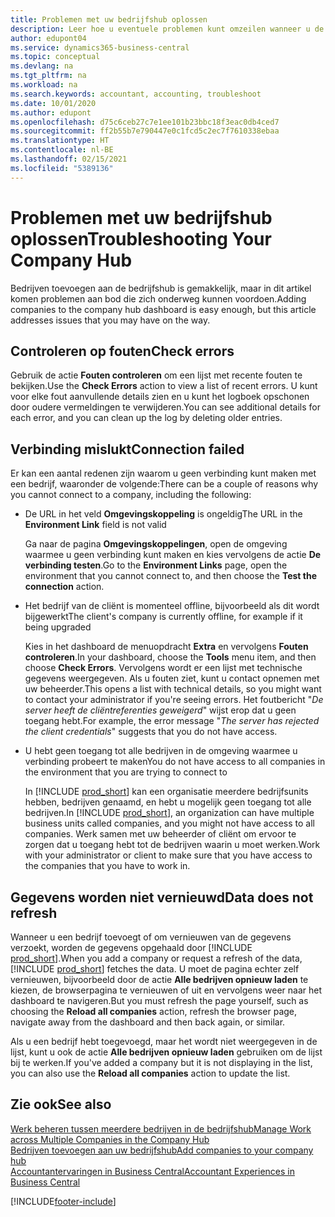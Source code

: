 ```yaml
---
title: Problemen met uw bedrijfshub oplossen
description: Leer hoe u eventuele problemen kunt omzeilen wanneer u de bedrijfshub in Dynamics 365 Business Central gebruikt om werk in meerdere bedrijven te beheren.
author: edupont04
ms.service: dynamics365-business-central
ms.topic: conceptual
ms.devlang: na
ms.tgt_pltfrm: na
ms.workload: na
ms.search.keywords: accountant, accounting, troubleshoot
ms.date: 10/01/2020
ms.author: edupont
ms.openlocfilehash: d75c6ceb27c7e1ee101b23bbc18f3eac0db4ced7
ms.sourcegitcommit: ff2b55b7e790447e0c1fcd5c2ec7f7610338ebaa
ms.translationtype: HT
ms.contentlocale: nl-BE
ms.lasthandoff: 02/15/2021
ms.locfileid: "5389136"
---
```

# <a name="troubleshooting-your-company-hub"></a><span data-ttu-id="3975d-103">Problemen met uw bedrijfshub oplossen</span><span class="sxs-lookup"><span data-stu-id="3975d-103">Troubleshooting Your Company Hub</span></span>

<span data-ttu-id="3975d-104">Bedrijven toevoegen aan de bedrijfshub is gemakkelijk, maar in dit artikel komen problemen aan bod die zich onderweg kunnen voordoen.</span><span class="sxs-lookup"><span data-stu-id="3975d-104">Adding companies to the company hub dashboard is easy enough, but this article addresses issues that you may have on the way.</span></span>  

## <a name="check-errors"></a><span data-ttu-id="3975d-105">Controleren op fouten</span><span class="sxs-lookup"><span data-stu-id="3975d-105">Check errors</span></span>

<span data-ttu-id="3975d-106">Gebruik de actie **Fouten controleren** om een lijst met recente fouten te bekijken.</span><span class="sxs-lookup"><span data-stu-id="3975d-106">Use the **Check Errors** action to view a list of recent errors.</span></span> <span data-ttu-id="3975d-107">U kunt voor elke fout aanvullende details zien en u kunt het logboek opschonen door oudere vermeldingen te verwijderen.</span><span class="sxs-lookup"><span data-stu-id="3975d-107">You can see additional details for each error, and you can clean up the log by deleting older entries.</span></span>  

## <a name="connection-failed"></a><span data-ttu-id="3975d-108">Verbinding mislukt</span><span class="sxs-lookup"><span data-stu-id="3975d-108">Connection failed</span></span>

<span data-ttu-id="3975d-109">Er kan een aantal redenen zijn waarom u geen verbinding kunt maken met een bedrijf, waaronder de volgende:</span><span class="sxs-lookup"><span data-stu-id="3975d-109">There can be a couple of reasons why you cannot connect to a company, including the following:</span></span>

- <span data-ttu-id="3975d-110">De URL in het veld **Omgevingskoppeling** is ongeldig</span><span class="sxs-lookup"><span data-stu-id="3975d-110">The URL in the **Environment Link** field is not valid</span></span>  

  <span data-ttu-id="3975d-111">Ga naar de pagina **Omgevingskoppelingen**, open de omgeving waarmee u geen verbinding kunt maken en kies vervolgens de actie **De verbinding testen**.</span><span class="sxs-lookup"><span data-stu-id="3975d-111">Go to the **Environment Links** page, open the environment that you cannot connect to, and then choose the **Test the connection** action.</span></span>  
- <span data-ttu-id="3975d-112">Het bedrijf van de cliënt is momenteel offline, bijvoorbeeld als dit wordt bijgewerkt</span><span class="sxs-lookup"><span data-stu-id="3975d-112">The client's company is currently offline, for example if it being upgraded</span></span>

  <span data-ttu-id="3975d-113">Kies in het dashboard de menuopdracht **Extra** en vervolgens **Fouten controleren**.</span><span class="sxs-lookup"><span data-stu-id="3975d-113">In your dashboard, choose the **Tools** menu item, and then choose **Check Errors**.</span></span> <span data-ttu-id="3975d-114">Vervolgens wordt er een lijst met technische gegevens weergegeven. Als u fouten ziet, kunt u contact opnemen met uw beheerder.</span><span class="sxs-lookup"><span data-stu-id="3975d-114">This opens a list with technical details, so you might want to contact your administrator if you're seeing errors.</span></span> <span data-ttu-id="3975d-115">Het foutbericht "*De server heeft de cliëntreferenties geweigerd*" wijst erop dat u geen toegang hebt.</span><span class="sxs-lookup"><span data-stu-id="3975d-115">For example, the error message "*The server has rejected the client credentials*" suggests that you do not have access.</span></span>  
- <span data-ttu-id="3975d-116">U hebt geen toegang tot alle bedrijven in de omgeving waarmee u verbinding probeert te maken</span><span class="sxs-lookup"><span data-stu-id="3975d-116">You do not have access to all companies in the environment that you are trying to connect to</span></span>

  <span data-ttu-id="3975d-117">In [!INCLUDE [prod_short](includes/prod_short.md)] kan een organisatie meerdere bedrijfsunits hebben, bedrijven genaamd, en hebt u mogelijk geen toegang tot alle bedrijven.</span><span class="sxs-lookup"><span data-stu-id="3975d-117">In [!INCLUDE [prod_short](includes/prod_short.md)], an organization can have multiple business units called companies, and you might not have access to all companies.</span></span> <span data-ttu-id="3975d-118">Werk samen met uw beheerder of cliënt om ervoor te zorgen dat u toegang hebt tot de bedrijven waarin u moet werken.</span><span class="sxs-lookup"><span data-stu-id="3975d-118">Work with your administrator or client to make sure that you have access to the companies that you have to work in.</span></span>  

## <a name="data-does-not-refresh"></a><span data-ttu-id="3975d-119">Gegevens worden niet vernieuwd</span><span class="sxs-lookup"><span data-stu-id="3975d-119">Data does not refresh</span></span>

<span data-ttu-id="3975d-120">Wanneer u een bedrijf toevoegt of om vernieuwen van de gegevens verzoekt, worden de gegevens opgehaald door [!INCLUDE [prod_short](includes/prod_short.md)].</span><span class="sxs-lookup"><span data-stu-id="3975d-120">When you add a company or request a refresh of the data, [!INCLUDE [prod_short](includes/prod_short.md)] fetches the data.</span></span> <span data-ttu-id="3975d-121">U moet de pagina echter zelf vernieuwen, bijvoorbeeld door de actie **Alle bedrijven opnieuw laden** te kiezen, de browserpagina te vernieuwen of uit en vervolgens weer naar het dashboard te navigeren.</span><span class="sxs-lookup"><span data-stu-id="3975d-121">But you must refresh the page yourself, such as choosing the **Reload all companies** action, refresh the browser page, navigate away from the dashboard and then back again, or similar.</span></span>  

<span data-ttu-id="3975d-122">Als u een bedrijf hebt toegevoegd, maar het wordt niet weergegeven in de lijst, kunt u ook de actie **Alle bedrijven opnieuw laden** gebruiken om de lijst bij te werken.</span><span class="sxs-lookup"><span data-stu-id="3975d-122">If you've added a company but it is not displaying in the list, you can also use the **Reload all companies** action to update the list.</span></span>

## <a name="see-also"></a><span data-ttu-id="3975d-123">Zie ook</span><span class="sxs-lookup"><span data-stu-id="3975d-123">See also</span></span>

[<span data-ttu-id="3975d-124">Werk beheren tussen meerdere bedrijven in de bedrijfshub</span><span class="sxs-lookup"><span data-stu-id="3975d-124">Manage Work across Multiple Companies in the Company Hub</span></span>](company-hub.md)  
[<span data-ttu-id="3975d-125">Bedrijven toevoegen aan uw bedrijfshub</span><span class="sxs-lookup"><span data-stu-id="3975d-125">Add companies to your company hub</span></span>](company-hub-add-company.md)  
[<span data-ttu-id="3975d-126">Accountantervaringen in Business Central</span><span class="sxs-lookup"><span data-stu-id="3975d-126">Accountant Experiences in Business Central</span></span>](finance-accounting.md)  


[!INCLUDE[footer-include](includes/footer-banner.md)]